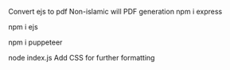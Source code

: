 Convert ejs to pdf
Non-islamic will PDF generation
npm i express 

npm i ejs

npm i puppeteer

node index.js
Add CSS for further formatting
